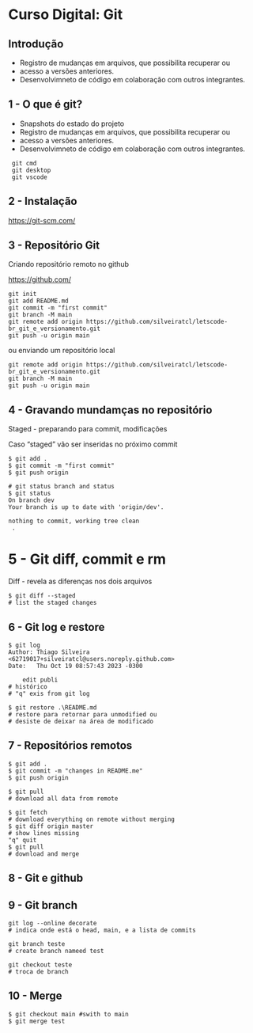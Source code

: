 # Curso Digital: Git

## Introdução
- Registro de mudanças em arquivos, que possibilita recuperar ou
- acesso a versões anteriores.
- Desenvolvimneto de código em colaboração com outros integrantes.

## 1 - O que é git?
- Snapshots do estado do projeto
- Registro de mudanças em arquivos, que possibilita recuperar ou
- acesso a versões anteriores.
- Desenvolvimneto de código em colaboração com outros integrantes.

```
 git cmd
 git desktop
 git vscode

```
## 2 - Instalação

https://git-scm.com/


## 3 - Repositório Git

Criando repositório remoto no github

https://github.com/

```
git init
git add README.md
git commit -m "first commit"
git branch -M main
git remote add origin https://github.com/silveiratcl/letscode-br_git_e_versionamento.git
git push -u origin main

```

ou enviando um repositório local

```
git remote add origin https://github.com/silveiratcl/letscode-br_git_e_versionamento.git
git branch -M main
git push -u origin main

```

## 4 - Gravando mundamças no repositório

Staged - preparando para commit, modificações

Caso “staged” vão ser inseridas no próximo commit


```
$ git add .
$ git commit -m "first commit"
$ git push origin

# git status branch and status
$ git status
On branch dev
Your branch is up to date with 'origin/dev'.

nothing to commit, working tree clean
 .
```

# 5 - Git diff, commit e rm

Diff -  revela as diferenças nos dois arquivos

```
$ git diff --staged
# list the staged changes

```

## 6 - Git log e restore

```
$ git log
Author: Thiago Silveira <62719017+silveiratcl@users.noreply.github.com>
Date:   Thu Oct 19 08:57:43 2023 -0300

    edit publi
# histórico
# "q" exis from git log

```

```
$ git restore .\README.md
# restore para retornar para unmodified ou
# desiste de deixar na área de modificado

```

## 7 - Repositórios remotos

```
$ git add .
$ git commit -m "changes in README.me"
$ git push origin

```

```
$ git pull
# download all data from remote

```

```
$ git fetch
# download everything on remote without merging
$ git diff origin master
# show lines missing
"q" quit
$ git pull
# download and merge

```

## 8 - Git e github


## 9 - Git branch

```
git log --online decorate
# indica onde está o head, main, e a lista de commits

git branch teste
# create branch nameed test

git checkout teste
# troca de branch

```

## 10 - Merge

```
$ git checkout main #swith to main
$ git merge test

```



